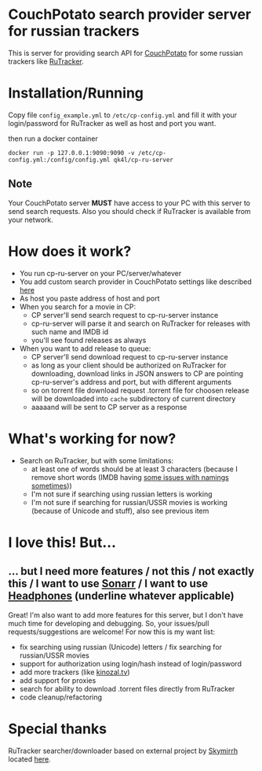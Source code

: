 # CouchPotato search provider server for russian trackers

This is server for providing search API for [CouchPotato](https://couchpota.to/) for some russian trackers like [RuTracker](https://rutracker.org/).

# Installation/Running
Copy file `config_example.yml` to `/etc/cp-config.yml` and fill it with your login/password for RuTracker as well as host and port you want.

then run a docker container
```
docker run -p 127.0.0.1:9090:9090 -v /etc/cp-config.yml:/config/config.yml qk4l/cp-ru-server
```

## Note
Your CouchPotato server **MUST** have access to your PC with this server to send search requests.
Also you should check if RuTracker is available from your network.

# How does it work?
* You run cp-ru-server on your PC/server/whatever
* You add custom search provider in CouchPotato settings like described [here](https://github.com/CouchPotato/CouchPotatoServer/wiki/CouchPotato-Torrent-Provider)
* As host you paste address of host and port
* When you search for a movie in CP:
  * CP server'll send search request to cp-ru-server instance
  * cp-ru-server will parse it and search on RuTracker for releases with such name and IMDB id
  * you'll see found releases as always
* When you want to add release to queue:
  * CP server'll send download request to cp-ru-server instance
  * as long as your client should be authorized on RuTracker for downloading, download links in JSON answers to CP are pointing cp-ru-server's address and port, but with different arguments
  * so on torrent file download request .torrent file for choosen release will be downloaded into `cache` subdirectory of current directory
  * aaaaand will be sent to CP server as a response

# What's working for now?
* Search on RuTracker, but with some limitations:
  * at least one of words should be at least 3 characters (because I remove short words (IMDB having [some issues with namings sometimes](http://www.imdb.com/find?q=alice+in+wonderland)))
  * I'm not sure if searching using russian letters is working
  * I'm not sure if searching for russian/USSR movies is working (because of Unicode and stuff), also see previous item

# I love this! But…
## … but I need more features / not this / not exactly this / I want to use [Sonarr](https://sonarr.tv/) / I want to use [Headphones](https://github.com/rembo10/headphones) (underline whatever applicable)
Great! I'm also want to add more features for this server, but I don't have much time for developing and debugging.
So, your issues/pull requests/suggestions are welcome!
For now this is my want list:
* fix searching using russian (Unicode) letters / fix searching for russian/USSR movies
* support for authorization using login/hash instead of login/password
* add more trackers (like [kinozal.tv](http://kinozal.tv))
* add support for proxies
* search for ability to download .torrent files directly from RuTracker
* code cleanup/refactoring

# Special thanks
RuTracker searcher/downloader based on external project by [Skymirrh](https://github.com/Skymirrh) located [here](https://github.com/Skymirrh/qBittorrent-rutracker-plugin).
